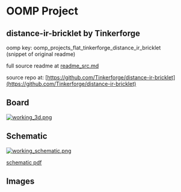 # OOMP Project  
## distance-ir-bricklet  by Tinkerforge  
  
oomp key: oomp_projects_flat_tinkerforge_distance_ir_bricklet  
(snippet of original readme)  
  
  
  full source readme at [readme_src.md](readme_src.md)  
  
source repo at: [https://github.com/Tinkerforge/distance-ir-bricklet](https://github.com/Tinkerforge/distance-ir-bricklet)  
## Board  
  
[![working_3d.png](working_3d_600.png)](working_3d.png)  
## Schematic  
  
[![working_schematic.png](working_schematic_600.png)](working_schematic.png)  
  
[schematic pdf](working_schematic.pdf)  
## Images  
